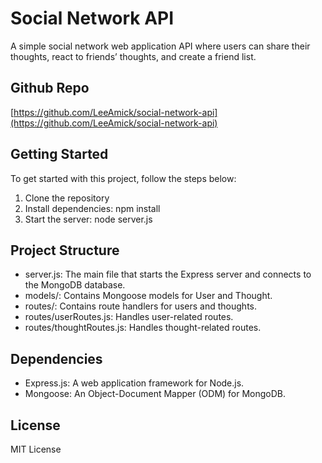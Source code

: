 # Social Network API

A simple social network web application API where users can share their thoughts, react to friends’ thoughts, and create a friend list.

## Github Repo
[https://github.com/LeeAmick/social-network-api](https://github.com/LeeAmick/social-network-api)
## Getting Started

To get started with this project, follow the steps below:

1. Clone the repository
2. Install dependencies:
npm install
3. Start the server:
node server.js

## Project Structure
- server.js: The main file that starts the Express server and connects to the MongoDB database.
- models/: Contains Mongoose models for User and Thought.
- routes/: Contains route handlers for users and thoughts.
- routes/userRoutes.js: Handles user-related routes.
- routes/thoughtRoutes.js: Handles thought-related routes.
## Dependencies
- Express.js: A web application framework for Node.js.
- Mongoose: An Object-Document Mapper (ODM) for MongoDB.

## License 
MIT License